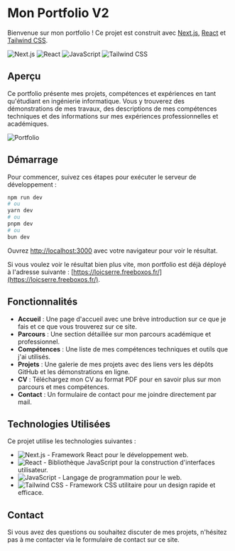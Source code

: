 # Mon Portfolio V2

Bienvenue sur mon portfolio ! Ce projet est construit avec [Next.js](https://nextjs.org/), [React](https://reactjs.org/) et [Tailwind CSS](https://tailwindcss.com/).

![Next.js](https://img.shields.io/badge/Next.js-000000?style=for-the-badge&logo=nextdotjs&logoColor=white)
![React](https://img.shields.io/badge/React-20232A?style=for-the-badge&logo=react&logoColor=61DAFB)
![JavaScript](https://img.shields.io/badge/JavaScript-F7DF1E?style=for-the-badge&logo=javascript&logoColor=black)
![Tailwind CSS](https://img.shields.io/badge/Tailwind_CSS-38B2AC?style=for-the-badge&logo=tailwind-css&logoColor=white)

## Aperçu

Ce portfolio présente mes projets, compétences et expériences en tant qu'étudiant en ingénierie informatique. Vous y trouverez des démonstrations de mes travaux, des descriptions de mes compétences techniques et des informations sur mes expériences professionnelles et académiques.

![Portfolio](https://loicserre.freeboxos.fr/img/img_menu_portfolio.png)

## Démarrage

Pour commencer, suivez ces étapes pour exécuter le serveur de développement :

```bash
npm run dev
# ou
yarn dev
# ou
pnpm dev
# ou
bun dev
```

Ouvrez [http://localhost:3000](http://localhost:3000) avec votre navigateur pour voir le résultat.

Si vous voulez voir le résultat bien plus vite, mon portfolio est déjà déployé à l'adresse suivante : [https://loicserre.freeboxos.fr/](https://loicserre.freeboxos.fr/).

## Fonctionnalités

- **Accueil** : Une page d'accueil avec une brève introduction sur ce que je fais et ce que vous trouverez sur ce site.
- **Parcours** : Une section détaillée sur mon parcours académique et professionnel.
- **Compétences** : Une liste de mes compétences techniques et outils que j'ai utilisés.
- **Projets** : Une galerie de mes projets avec des liens vers les dépôts GitHub et les démonstrations en ligne.
- **CV** : Téléchargez mon CV au format PDF pour en savoir plus sur mon parcours et mes compétences.
- **Contact** : Un formulaire de contact pour me joindre directement par mail.

## Technologies Utilisées

Ce projet utilise les technologies suivantes :

- ![Next.js](https://img.shields.io/badge/Next.js-000000?style=for-the-badge&logo=nextdotjs&logoColor=white) - Framework React pour le développement web.
- ![React](https://img.shields.io/badge/React-20232A?style=for-the-badge&logo=react&logoColor=61DAFB) - Bibliothèque JavaScript pour la construction d'interfaces utilisateur.
- ![JavaScript](https://img.shields.io/badge/JavaScript-F7DF1E?style=for-the-badge&logo=javascript&logoColor=black) - Langage de programmation pour le web.
- ![Tailwind CSS](https://img.shields.io/badge/Tailwind_CSS-38B2AC?style=for-the-badge&logo=tailwind-css&logoColor=white) - Framework CSS utilitaire pour un design rapide et efficace.

## Contact

Si vous avez des questions ou souhaitez discuter de mes projets, n'hésitez pas à me contacter via le formulaire de contact sur ce site.